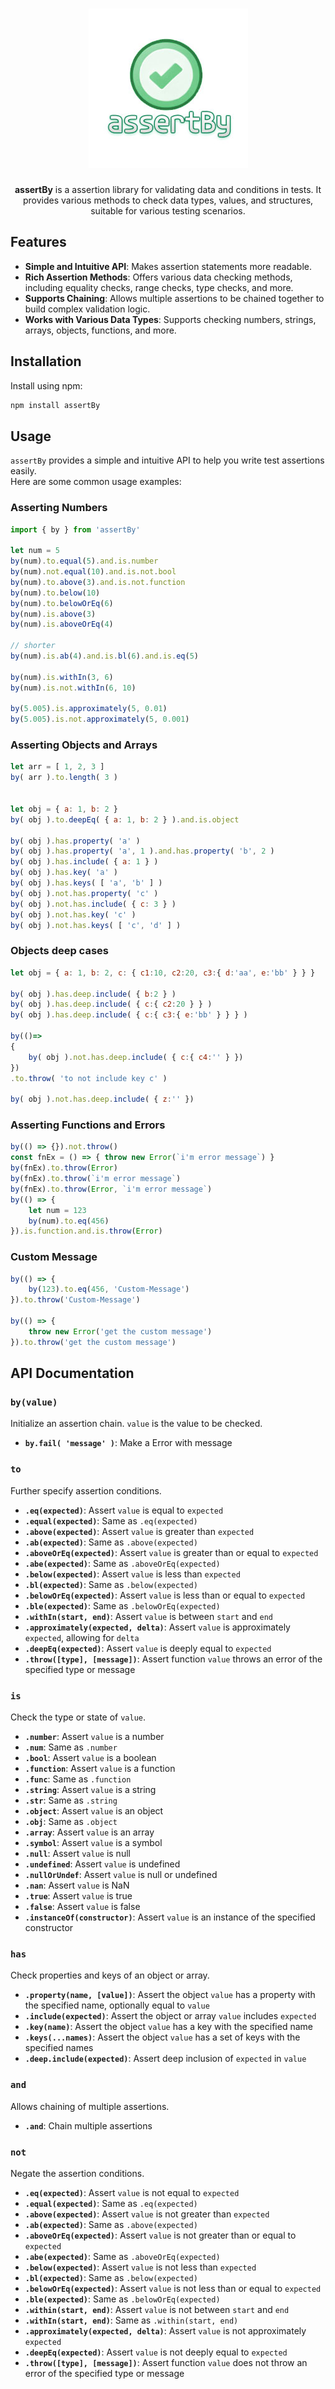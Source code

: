 
<h1 align=center>
    <img alt="assertBy" src="icon.jpg">
</h1>

<p align=center>
  <b>assertBy</b> is a assertion library for validating data and conditions in tests. It provides various methods to check data types, values, and structures, suitable for various testing scenarios.
</p>

## Features

- **Simple and Intuitive API**: Makes assertion statements more readable.
- **Rich Assertion Methods**: Offers various data checking methods, including equality checks, range checks, type checks, and more.
- **Supports Chaining**: Allows multiple assertions to be chained together to build complex validation logic.
- **Works with Various Data Types**: Supports checking numbers, strings, arrays, objects, functions, and more.

## Installation

Install using npm:

```sh
npm install assertBy
```

## Usage

`assertBy` provides a simple and intuitive API to help you write test assertions easily.   
Here are some common usage examples:

### Asserting Numbers

```javascript
import { by } from 'assertBy'

let num = 5
by(num).to.equal(5).and.is.number
by(num).not.equal(10).and.is.not.bool
by(num).to.above(3).and.is.not.function
by(num).to.below(10)
by(num).to.belowOrEq(6)
by(num).is.above(3)
by(num).is.aboveOrEq(4)

// shorter
by(num).is.ab(4).and.is.bl(6).and.is.eq(5)

by(num).is.withIn(3, 6)
by(num).is.not.withIn(6, 10)

by(5.005).is.approximately(5, 0.01)
by(5.005).is.not.approximately(5, 0.001)
```

### Asserting Objects and Arrays

```javascript
let arr = [ 1, 2, 3 ]
by( arr ).to.length( 3 )


let obj = { a: 1, b: 2 }
by( obj ).to.deepEq( { a: 1, b: 2 } ).and.is.object

by( obj ).has.property( 'a' )
by( obj ).has.property( 'a', 1 ).and.has.property( 'b', 2 )
by( obj ).has.include( { a: 1 } )
by( obj ).has.key( 'a' )
by( obj ).has.keys( [ 'a', 'b' ] )
by( obj ).not.has.property( 'c' )
by( obj ).not.has.include( { c: 3 } )
by( obj ).not.has.key( 'c' )
by( obj ).not.has.keys( [ 'c', 'd' ] )
```

### Objects deep cases

```javascript
let obj = { a: 1, b: 2, c: { c1:10, c2:20, c3:{ d:'aa', e:'bb' } } }

by( obj ).has.deep.include( { b:2 } )
by( obj ).has.deep.include( { c:{ c2:20 } } )
by( obj ).has.deep.include( { c:{ c3:{ e:'bb' } } } )

by(()=>
{
    by( obj ).not.has.deep.include( { c:{ c4:'' } })
})
.to.throw( 'to not include key c' )

by( obj ).not.has.deep.include( { z:'' })
```


### Asserting Functions and Errors

```javascript
by(() => {}).not.throw()
const fnEx = () => { throw new Error(`i'm error message`) }
by(fnEx).to.throw(Error)
by(fnEx).to.throw(`i'm error message`)
by(fnEx).to.throw(Error, `i'm error message`)
by(() => {
    let num = 123
    by(num).to.eq(456)
}).is.function.and.is.throw(Error)
```

### Custom Message

```javascript
by(() => {
    by(123).to.eq(456, 'Custom-Message')
}).to.throw('Custom-Message')

by(() => {
    throw new Error('get the custom message')
}).to.throw('get the custom message')
```

## API Documentation

### `by(value)`

Initialize an assertion chain. `value` is the value to be checked.

- **`by.fail( 'message' )`**: Make a Error with message

### `to`

Further specify assertion conditions.

- **`.eq(expected)`**: Assert `value` is equal to `expected`
- **`.equal(expected)`**: Same as `.eq(expected)`
- **`.above(expected)`**: Assert `value` is greater than `expected`
- **`.ab(expected)`**: Same as `.above(expected)`
- **`.aboveOrEq(expected)`**: Assert `value` is greater than or equal to `expected`
- **`.abe(expected)`**: Same as `.aboveOrEq(expected)`
- **`.below(expected)`**: Assert `value` is less than `expected`
- **`.bl(expected)`**: Same as `.below(expected)`
- **`.belowOrEq(expected)`**: Assert `value` is less than or equal to `expected`
- **`.ble(expected)`**: Same as `.belowOrEq(expected)`
- **`.withIn(start, end)`**: Assert `value` is between `start` and `end`
- **`.approximately(expected, delta)`**: Assert `value` is approximately `expected`, allowing for `delta`
- **`.deepEq(expected)`**: Assert `value` is deeply equal to `expected`
- **`.throw([type], [message])`**: Assert function `value` throws an error of the specified type or message

### `is`

Check the type or state of `value`.

- **`.number`**: Assert `value` is a number
- **`.num`**: Same as `.number`
- **`.bool`**: Assert `value` is a boolean
- **`.function`**: Assert `value` is a function
- **`.func`**: Same as `.function`
- **`.string`**: Assert `value` is a string
- **`.str`**: Same as `.string`
- **`.object`**: Assert `value` is an object
- **`.obj`**: Same as `.object`
- **`.array`**: Assert `value` is an array
- **`.symbol`**: Assert `value` is a symbol
- **`.null`**: Assert `value` is null
- **`.undefined`**: Assert `value` is undefined
- **`.nullOrUndef`**: Assert `value` is null or undefined
- **`.nan`**: Assert `value` is NaN
- **`.true`**: Assert `value` is true
- **`.false`**: Assert `value` is false
- **`.instanceOf(constructor)`**: Assert `value` is an instance of the specified constructor

### `has`

Check properties and keys of an object or array.


- **`.property(name, [value])`**: Assert the object `value` has a property with the specified name, optionally equal to `value`
- **`.include(expected)`**: Assert the object or array `value` includes `expected`
- **`.key(name)`**: Assert the object `value` has a key with the specified name
- **`.keys(...names)`**: Assert the object `value` has a set of keys with the specified names
- **`.deep.include(expected)`**: Assert deep inclusion of `expected` in `value`

### `and`

Allows chaining of multiple assertions.

- **`.and`**: Chain multiple assertions


### `not`

Negate the assertion conditions.

- **`.eq(expected)`**: Assert `value` is not equal to `expected`
- **`.equal(expected)`**: Same as `.eq(expected)`
- **`.above(expected)`**: Assert `value` is not greater than `expected`
- **`.ab(expected)`**: Same as `.above(expected)`
- **`.aboveOrEq(expected)`**: Assert `value` is not greater than or equal to `expected`
- **`.abe(expected)`**: Same as `.aboveOrEq(expected)`
- **`.below(expected)`**: Assert `value` is not less than `expected`
- **`.bl(expected)`**: Same as `.below(expected)`
- **`.belowOrEq(expected)`**: Assert `value` is not less than or equal to `expected`
- **`.ble(expected)`**: Same as `.belowOrEq(expected)`
- **`.within(start, end)`**: Assert `value` is not between `start` and `end`
- **`.withIn(start, end)`**: Same as `.within(start, end)`
- **`.approximately(expected, delta)`**: Assert `value` is not approximately `expected`
- **`.deepEq(expected)`**: Assert `value` is not deeply equal to `expected`
- **`.throw([type], [message])`**: Assert function `value` does not throw an error of the specified type or message
